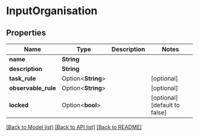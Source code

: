 # InputOrganisation

## Properties

Name | Type | Description | Notes
------------ | ------------- | ------------- | -------------
**name** | **String** |  | 
**description** | **String** |  | 
**task_rule** | Option<**String**> |  | [optional]
**observable_rule** | Option<**String**> |  | [optional]
**locked** | Option<**bool**> |  | [optional][default to false]

[[Back to Model list]](../README.md#documentation-for-models) [[Back to API list]](../README.md#documentation-for-api-endpoints) [[Back to README]](../README.md)


